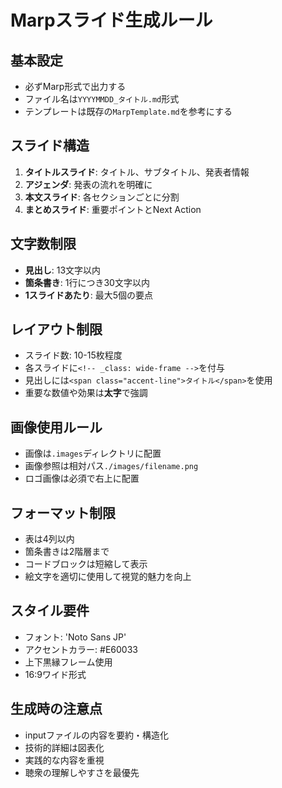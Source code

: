 # Marpスライド生成ルール

## 基本設定
- 必ずMarp形式で出力する
- ファイル名は`YYYYMMDD_タイトル.md`形式
- テンプレートは既存の`MarpTemplate.md`を参考にする

## スライド構造
1. **タイトルスライド**: タイトル、サブタイトル、発表者情報
2. **アジェンダ**: 発表の流れを明確に
3. **本文スライド**: 各セクションごとに分割
4. **まとめスライド**: 重要ポイントとNext Action

## 文字数制限
- **見出し**: 13文字以内
- **箇条書き**: 1行につき30文字以内
- **1スライドあたり**: 最大5個の要点

## レイアウト制限
- スライド数: 10-15枚程度
- 各スライドに`<!-- _class: wide-frame -->`を付与
- 見出しには`<span class="accent-line">タイトル</span>`を使用
- 重要な数値や効果は**太字**で強調

## 画像使用ルール
- 画像は`.images`ディレクトリに配置
- 画像参照は相対パス`./images/filename.png`
- ロゴ画像は必須で右上に配置

## フォーマット制限
- 表は4列以内
- 箇条書きは2階層まで
- コードブロックは短縮して表示
- 絵文字を適切に使用して視覚的魅力を向上

## スタイル要件
- フォント: 'Noto Sans JP'
- アクセントカラー: #E60033
- 上下黒縁フレーム使用
- 16:9ワイド形式

## 生成時の注意点
- inputファイルの内容を要約・構造化
- 技術的詳細は図表化
- 実践的な内容を重視
- 聴衆の理解しやすさを最優先